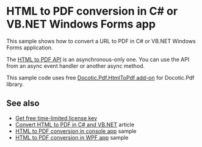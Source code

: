 # HTML to PDF conversion in C# or VB.NET Windows Forms app
This sample shows how to convert a URL to PDF in C# or VB.NET Windows Forms application.

The [HTML to PDF API](https://bitmiracle.com/pdf-library/help/bitmiracle.docotic.pdf.htmltopdf.html) is an asynchronous-only one. You can use the API from an async event handler or another async method. 

This sample code uses free [Docotic.Pdf.HtmlToPdf add-on](https://www.nuget.org/packages/BitMiracle.Docotic.Pdf.HtmlToPdf/) for Docotic.Pdf library.

## See also
* [Get free time-limited license key](https://bitmiracle.com/pdf-library/download-pdf-library.aspx)
* [Convert HTML to PDF in C# and VB.NET](https://bitmiracle.com/pdf-library/html-to-pdf.aspx) article
* [HTML to PDF conversion in console app](/Samples/HtmlToPdf/HtmlToPdfConsole) sample
* [HTML to PDF conversion in WPF app](/Samples/HtmlToPdf/HtmlToPdfWpf) sample